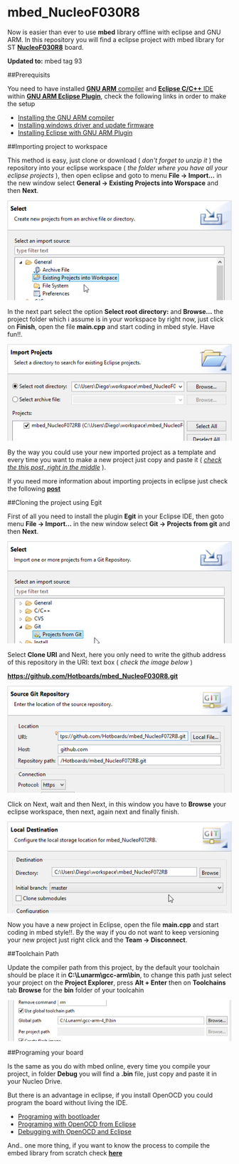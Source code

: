 # mbed_NucleoF030R8

Now is easier than ever to use **mbed** library offline with eclipse and GNU ARM. In this repository you will find a eclipse project with mbed library for ST [**NucleoF030R8**](http://developer.mbed.org/platforms/ST-Nucleo-F030R8/) board.

**Updated to:** mbed tag 93

##Prerequisits

You need to have installed [**GNU ARM** compiler](https://launchpad.net/gcc-arm-embedded) and [**Eclipse C/C++** IDE](http://www.eclipse.org/downloads/packages/eclipse-ide-cc-developers/lunasr1a) within [**GNU ARM Eclipse Plugin**](http://gnuarmeclipse.livius.net/blog/), check the following links in order to make the setup

- [Installing the GNU ARM compiler ](http://hotboards.org/index.php/es/blog/20-spanish/blog/st/81-pt1-instalando-compilador-windows)
- [Installing windows driver and update firmware ](http://hotboards.org/index.php/es/blog/20-spanish/blog/st/82-pt2-instalando-openocd-windows)
- [Installing Eclipse with GNU ARM Plugin](http://hotboards.org/index.php/es/blog/20-spanish/blog/st/84-toolchain-pt3-proyectos-con-eclipse)

##Importing project to workspace

This method is easy, just clone or download ( _don't forget to unzip it_ ) the repository into your eclipse workspace ( _the folder where you have all your eclipse projects_ ), then open eclipse and goto to menu **File -> Import...** in the new window select **General -> Existing Projects into Worspace** and then **Next**.

![img1.png](img/img1.png)

In the next part select the option **Select root directory:** and **Browse...** the project folder which i assume is in your workspace by right now, just click on **Finish**, open the file **main.cpp** and start coding in mbed style. Have fun!!.

![img2.png](img/img2.png)

By the way you could use your new imported project as a template and every time you want to make a new project just copy and paste it ( [_check the this post, right in the middle_](http://hotboards.org/index.php/es/blog/20-spanish/blog/st/86-toolchain-pt2-rrogramando-con-openocd) ).

If you need more information about importing projects in eclipse just check the following [**post** ](http://hotboards.org/index.php/es/blog/20-spanish/blog/st/117-importando-proyectos-en-eclipse)

##Cloning the project using Egit

First of all you need to install the plugin **Egit** in your Eclipse IDE, then goto menu **File -> Import...** in the new window select **Git -> Projects from git** and then **Next**.

![img3.png](img/img3.png)

Select **Clone URI** and Next, here you only need to write the github address of this repository in the URI: text box ( _check the image below_ )

**https://github.com/Hotboards/mbed_NucleoF030R8.git**

![img4.png](img/img4.png)

Click on Next, wait and then Next, in this window you have to **Browse** your eclipse workspace, then next, again next and finally finish.

![img5.png](img/img5.png)

Now you have a new project in Eclipse, open the file **main.cpp** and start coding in mbed style!!. By the way if you do not want to keep versioning your new project just right click and the **Team -> Disconnect**.

##Toolchain Path

Update the compiler path from this project, by the default your toolchain should be place it in **C:\Lunarm\gcc-arm\bin**, to change this path just select your project on the **Project Explorer**, press **Alt + Enter** then on **Toolchains** tab **Browse** for the **bin** folder of your toolcahin

![img6.png](img/img6.png)

##Programing your board

Is the same as you do with mbed online, every time you compile your project, in folder **Debug** you will find a **.bin** file, just copy and paste it in your Nucleo Drive.

But there is an advantage in eclipse, if you install OpenOCD you could program the board without living the IDE.

- [Programing with bootloader](http://hotboards.org/index.php/es/blog/20-spanish/blog/st/102-programando-con-el-bootloader)
- [Programing with OpenOCD from Eclipse](http://hotboards.org/index.php/es/blog/20-spanish/blog/st/86-toolchain-pt2-rrogramando-con-openocd)
- [Debugging with OpenOCD and Eclipse](http://hotboards.org/index.php/es/blog/20-spanish/blog/st/89-toolchain-pt6-debuggeando-con-openocd)

And.. one more thing, if you want to know the process to compile the embed library from scratch check [**here**](http://hotboards.org/index.php/es/blog/20-spanish/blog/st/114-mbed-en-eclipse)
